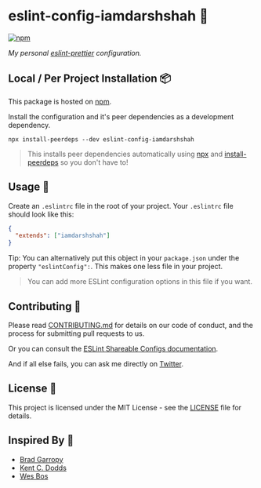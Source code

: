 # eslint-config-iamdarshshah :bookmark: 

<a href="https://www.npmjs.com/package/eslint-config-iamdarshshah">
    <img alt="npm" src="https://img.shields.io/npm/v/eslint-config-iamdarshshah.svg?color=FB3B49&style=flat-square">
</a>

_My personal [eslint-prettier][1] configuration._

## Local / Per Project Installation :package:

This package is hosted on [npm][2].

Install the configuration and it's peer dependencies as a development dependency.

```
npx install-peerdeps --dev eslint-config-iamdarshshah
```

> This installs peer dependencies automatically using [npx][3] and [install-peerdeps][4] so you don't have to!

## Usage :hammer:

Create an `.eslintrc` file in the root of your project. Your `.eslintrc` file should look like this:

```json
{
  "extends": ["iamdarshshah"]
}
```

Tip: You can alternatively put this object in your `package.json` under the property `"eslintConfig":`. This makes one less file in your project.

> You can add more ESLint configuration options in this file if you want.

## Contributing :pushpin:

Please read [CONTRIBUTING.md](https://github.com/iamdarshshah/eslint-config-iamdarshshah/blob/master/CONTRIBUTING.md) for details on our code of conduct, and the process for submitting pull requests to us.

Or you can consult the [ESLint Shareable Configs documentation][6].

And if all else fails, you can ask me directly on [Twitter][7].

## License :stop_sign:

This project is licensed under the MIT License - see the [LICENSE](https://github.com/iamdarshshah/eslint-config-iamdarshshah/blob/master/license) file for details.

## Inspired By :rocket: 

- [Brad Garropy][8]
- [Kent C. Dodds][9]
- [Wes Bos][10]

[1]: https://eslint.org
[2]: https://www.npmjs.com/package/eslint-config-iamdarshshah
[3]: https://www.npmjs.com/package/npx
[4]: https://www.npmjs.com/package/install-peerdeps
[5]: https://github.com/iamdarshshah/eslint-config-iamdarshshah/issues
[6]: https://eslint.org/docs/developer-guide/shareable-configs
[7]: https://twitter.com/iamdarshshah
[8]: https://twitter.com/bradgarropy
[9]: https://twitter.com/kentcdodds
[10]: https://twitter.com/wesbos
